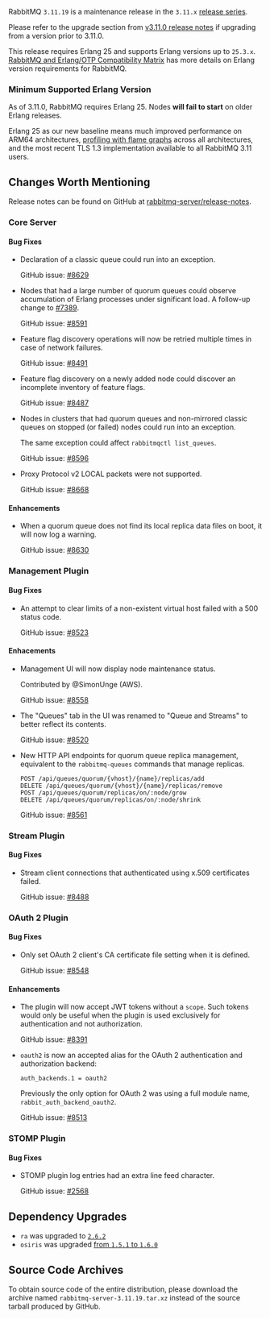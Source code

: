RabbitMQ `3.11.19` is a maintenance release in the `3.11.x` [release series](https://www.rabbitmq.com/versions.html).

Please refer to the upgrade section from [v3.11.0 release notes](https://github.com/rabbitmq/rabbitmq-server/releases/tag/v3.11.0)
if upgrading from a version prior to 3.11.0.

This release requires Erlang 25 and supports Erlang versions up to `25.3.x`.
[RabbitMQ and Erlang/OTP Compatibility Matrix](https://www.rabbitmq.com/which-erlang.html) has more details on
Erlang version requirements for RabbitMQ.


### Minimum Supported Erlang Version

As of 3.11.0, RabbitMQ requires Erlang 25. Nodes **will fail to start** on older Erlang releases.

Erlang 25 as our new baseline means much improved performance on ARM64 architectures, [profiling with flame graphs](https://blog.rabbitmq.com/posts/2022/05/flame-graphs/)
across all architectures, and the most recent TLS 1.3 implementation available to all RabbitMQ 3.11 users.


## Changes Worth Mentioning

Release notes can be found on GitHub at [rabbitmq-server/release-notes](https://github.com/rabbitmq/rabbitmq-server/tree/v3.11.x/release-notes).

### Core Server

#### Bug Fixes

 * Declaration of a classic queue could run into an exception.

   GitHub issue: [#8629](https://github.com/rabbitmq/rabbitmq-server/pull/8629)

 * Nodes that had a large number of quorum queues could observe accumulation of Erlang processes
   under significant load. A follow-up change to [#7389](https://github.com/rabbitmq/rabbitmq-server/issues/7389).

   GitHub issue: [#8591](https://github.com/rabbitmq/rabbitmq-server/pull/8591)

 * Feature flag discovery operations will now be retried multiple times in case of network failures.

   GitHub issue: [#8491](https://github.com/rabbitmq/rabbitmq-server/pull/8491)

 * Feature flag discovery on a newly added node could discover an incomplete inventory of feature flags.

   GitHub issue: [#8487](https://github.com/rabbitmq/rabbitmq-server/pull/8487)

 * Nodes in clusters that had quorum queues and non-mirrored classic queues on stopped (or failed) nodes
   could run into an exception.

   The same exception could affect `rabbitmqctl list_queues`.

   GitHub issue: [#8596](https://github.com/rabbitmq/rabbitmq-server/pull/8596)

 * Proxy Protocol v2 LOCAL packets were not supported.

   GitHub issue: [#8668](https://github.com/rabbitmq/rabbitmq-server/pull/8668)

#### Enhancements

 * When a quorum queue does not find its local replica data files on boot, it will now log
   a warning.

   GitHub issue: [#8630](https://github.com/rabbitmq/rabbitmq-server/pull/8630)


### Management Plugin

#### Bug Fixes

 * An attempt to clear limits of a non-existent virtual host failed with a 500 status code.

   GitHub issue: [#8523](https://github.com/rabbitmq/rabbitmq-server/pull/8523)

#### Enhacements

 * Management UI will now display node maintenance status.

   Contributed by @SimonUnge (AWS).

   GitHub issue: [#8558](https://github.com/rabbitmq/rabbitmq-server/issues/8558)

 * The "Queues" tab in the UI was renamed to "Queue and Streams" to better reflect
   its contents.

   GitHub issue: [#8520](https://github.com/rabbitmq/rabbitmq-server/pull/8520)

 * New HTTP API endpoints for quorum queue replica management, equivalent to
   the `rabbitmq-queues` commands that manage replicas.

   ```
   POST /api/queues/quorum/{vhost}/{name}/replicas/add
   DELETE /api/queues/quorum/{vhost}/{name}/replicas/remove
   POST /api/queues/quorum/replicas/on/:node/grow
   DELETE /api/queues/quorum/replicas/on/:node/shrink
   ```

   GitHub issue: [#8561](https://github.com/rabbitmq/rabbitmq-server/pull/8561)

### Stream Plugin

#### Bug Fixes

 * Stream client connections that authenticated using x.509 certificates
   failed.

   GitHub issue: [#8488](https://github.com/rabbitmq/rabbitmq-server/pull/8488)

### OAuth 2 Plugin

#### Bug Fixes

 * Only set OAuth 2 client's CA certificate file setting when it is defined.

   GitHub issue: [#8548](https://github.com/rabbitmq/rabbitmq-server/pull/8548)

#### Enhancements

 * The plugin will now accept JWT tokens without a `scope`. Such tokens would only be useful when the plugin
   is used exclusively for authentication and not authorization.

   GitHub issue: [#8391](https://github.com/rabbitmq/rabbitmq-server/issues/8391)

 * `oauth2` is now an accepted alias for the OAuth 2 authentication and authorization backend:

   ```
   auth_backends.1 = oauth2
   ```

   Previously the only option for OAuth 2 was using a full module name,
   `rabbit_auth_backend_oauth2`.

   GitHub issue: [#8513](https://github.com/rabbitmq/rabbitmq-server/pull/8513)


### STOMP Plugin

#### Bug Fixes

 * STOMP plugin log entries had an extra line feed character.

   GitHub issue: [#2568](https://github.com/rabbitmq/rabbitmq-server/issues/2568)


## Dependency Upgrades

 * `ra` was upgraded to [`2.6.2`](https://github.com/rabbitmq/ra/releases)
 * `osiris` was upgraded [from `1.5.1` to `1.6.0`](https://github.com/rabbitmq/osiris/tags)


## Source Code Archives

To obtain source code of the entire distribution, please download the archive named `rabbitmq-server-3.11.19.tar.xz`
instead of the source tarball produced by GitHub.
